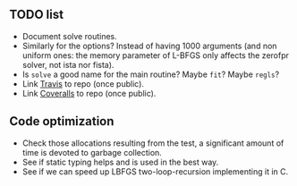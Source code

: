 ## TODO list

* Document solve routines.
* Similarly for the options? Instead of having 1000 arguments (and non uniform ones: the memory parameter of L-BFGS only affects the zerofpr solver, not ista nor fista).
* Is `solve` a good name for the main routine? Maybe `fit`? Maybe `regls`?
* Link [Travis](https://travis-ci.org/) to repo (once public).
* Link [Coveralls](https://coveralls.io/) to repo (once public).

## Code optimization

* Check those allocations resulting from the test, a significant amount of time is devoted to garbage collection.
* See if static typing helps and is used in the best way.
* See if we can speed up LBFGS two-loop-recursion implementing it in C.

